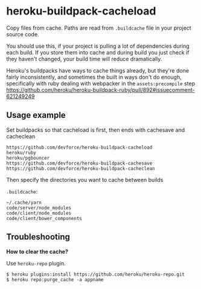 # heroku-buildpack-cacheload

Copy files from cache. Paths are read from `.buildcache` file in your project source code.

You should use this, if your project is pulling a lot of dependencies during
each build. If you store them into cache and during build you just check if
they haven't changed, your build time will reduce dramatically.

Heroku's buildpacks have ways to cache things already, but they're done fairly
inconsistently, and sometimes the built in ways don't do enough, specifically
with ruby dealing with webpacker in the `assets:precompile` step
https://github.com/heroku/heroku-buildpack-ruby/pull/892#issuecomment-621249249

## Usage example

Set buildpacks so that cacheload is first, then ends with cachesave and cacheclean

```
https://github.com/devforce/heroku-buildpack-cacheload
heroku/ruby
heroku/pgbouncer
https://github.com/devforce/heroku-buildpack-cachesave
https://github.com/devforce/heroku-buildpack-cacheclean
```

Then specify the directories you want to cache between builds

`.buildcache`:

```
~/.cache/yarn
code/server/node_modules
code/client/node_modules
code/client/bower_components
```

## Troubleshooting

**How to clear the cache?**

Use `heroku-repo` plugin.

```
$ heroku plugins:install https://github.com/heroku/heroku-repo.git
$ heroku repo:purge_cache -a appname
```

